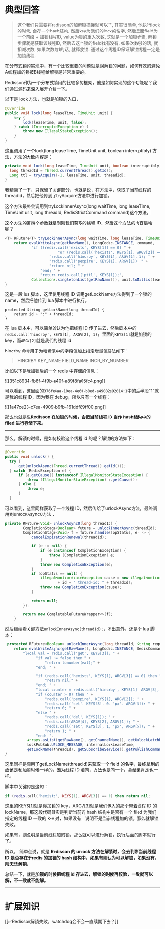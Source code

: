 # 典型回答

> 这个我们只需要将redisson的加解锁搞懂就可以了, 其实很简单, 他执行lock的时候, 会存一个hash结构, 然后key为我们的lock的名字, 然后里面field为一个前缀 + 加锁线程ID, value为锁的重入次数, 这就是一个加锁步骤, 解锁步骤就是获取该线程ID, 然后去这个锁的field找有没有, 如果次数够的话, 就扣减次数, 如果次数为1的话, 就释放锁. 通过这个线程ID保证解锁线程一定是加锁线程.

在分布式锁的实现中，有一个比较重要的问题就是误解锁的问题，如何有效的避免A线程加的锁被B线程给解锁是非常重要的。



Redisson作为一个分布式锁用的比较多的框架，他是如何实现的这个功能呢？我们通过源码来深入展开介绍一下。



以下是 lock 方法，也就是加锁的入口，

```java
@Override
public void lock(long leaseTime, TimeUnit unit) {
    try {
        lock(leaseTime, unit, false);
    } catch (InterruptedException e) {
        throw new IllegalStateException();
    }
}
```

这里调用了一个<font style="color:#080808;background-color:#ffffff;">lock(long leaseTime, TimeUnit unit, boolean interruptibly) </font><font style="color:#080808;background-color:#ffffff;">方法，方法的大致内容是：</font>

<font style="color:#080808;background-color:#ffffff;"></font>

```java
private void lock(long leaseTime, TimeUnit unit, boolean interruptibly) throws InterruptedException {
  long threadId = Thread.currentThread().getId();
  Long ttl = tryAcquire(-1, leaseTime, unit, threadId);
}
```


我精简了一下，只保留了关键部分，也就是说，在方法中，获取了当前线程的threadId，然后把他传到了tryAcquire方法中进行加锁。



这个方法最终会调用到tryLockInnerAsync(long waitTime, long leaseTime, TimeUnit unit, long threadId, RedisStrictCommand<T> command)</font><font style="color:#080808;background-color:#ffffff;">这个方法。</font>

<font style="color:#080808;background-color:#ffffff;"></font>

<font style="color:#080808;background-color:#ffffff;">这个方法的第四个参数就是刚刚我们获取的线程 ID，然后这个方法的内容是啥呢？</font>

<font style="color:#080808;background-color:#ffffff;"></font>

```java
<T> RFuture<T> tryLockInnerAsync(long waitTime, long leaseTime, TimeUnit unit, long threadId, RedisStrictCommand<T> command) {
    return evalWriteAsync(getRawName(), LongCodec.INSTANCE, command,
            "if ((redis.call('exists', KEYS[1]) == 0) " +
                        "or (redis.call('hexists', KEYS[1], ARGV[2]) == 1)) then " +
                    "redis.call('hincrby', KEYS[1], ARGV[2], 1); " +
                    "redis.call('pexpire', KEYS[1], ARGV[1]); " +
                    "return nil; " +
                "end; " +
                "return redis.call('pttl', KEYS[1]);",
            Collections.singletonList(getRawName()), unit.toMillis(leaseTime), getLockName(threadId));
}

```

 

这是一段 lua 脚本，这里使用线程 ID 调用getLockName方法得到了一个锁的name，然后把他传到 lua 脚本中进行执行。



```plain
protected String getLockName(long threadId) {
    return id + ":" + threadId;
}
```



在 lua 脚本中，可以简单的认为他把线程 ID 传了进去，然后脚本中的`redis.call('hincrby', KEYS[1], ARGV[2], 1); `里面的`KEYS[1]`就是加锁的 key，而`ARGV[2]`就是我们的线程 id



hincrby 命令用于为哈希表中的字段值加上指定增量值语法如下：



> HINCRBY KEY_NAME FIELD_NAME INCR_BY_NUMBER 
>



比如以下是我加锁后的一个 redis 中存储的信息：

![[351c8934-fb6f-4f9b-a40f-a89f8fa05fc4.png]]



可以看到，这里面的`376fe4aa-10ea-4e60-b8ed-a49082e92014:1`中的后半段"1"就是我的线程 ID，因为我在 debug，所以只有一个线程：



![[1a47ce23-c7ea-4909-b9fb-161ddf89ff00.png]]



那么也就是说**Redisson 在加锁的时候，会把当前线程 ID 当作 hash结构中的 filed 进行存储下来。**

****

那么，解锁的时候，是如何校验这个线程 id 的呢？解锁的方法如下：

****

```java
@Override
public void unlock() {
  try {
      get(unlockAsync(Thread.currentThread().getId()));
  } catch (RedisException e) {
      if (e.getCause() instanceof IllegalMonitorStateException) {
          throw (IllegalMonitorStateException) e.getCause();
      } else {
          throw e;
      }
  }
```

可以看到，这里同样获取了一个线程 ID，然后传给了unlockAsync方法，最终调用到unlockAsync0方法：

```java
private RFuture<Void> unlockAsync0(long threadId) {
        CompletionStage<Boolean> future = unlockInnerAsync(threadId);
        CompletionStage<Void> f = future.handle((opStatus, e) -> {
            cancelExpirationRenewal(threadId);

            if (e != null) {
                if (e instanceof CompletionException) {
                    throw (CompletionException) e;
                }
                throw new CompletionException(e);
            }
            if (opStatus == null) {
                IllegalMonitorStateException cause = new IllegalMonitorStateException("attempt to unlock lock, not locked by current thread by node id: "
                        + id + " thread-id: " + threadId);
                throw new CompletionException(cause);
            }

            return null;
        });

        return new CompletableFutureWrapper<>(f);
    }
```



然后继续看关键方法`unlockInnerAsync(threadId);`，不出意外，还是个 lua 脚本：



```java
 protected RFuture<Boolean> unlockInnerAsync(long threadId, String requestId, int timeout) {
    return evalWriteAsync(getRawName(), LongCodec.INSTANCE, RedisCommands.EVAL_BOOLEAN,
        "local val = redis.call('get', KEYS[3]); " +
              "if val ~= false then " +
                  "return tonumber(val);" +
              "end; " +

              "if (redis.call('hexists', KEYS[1], ARGV[3]) == 0) then " +
                  "return nil;" +
              "end; " +
              "local counter = redis.call('hincrby', KEYS[1], ARGV[3], -1); " +
              "if (counter > 0) then " +
                  "redis.call('pexpire', KEYS[1], ARGV[2]); " +
                  "redis.call('set', KEYS[3], 0, 'px', ARGV[5]); " +
                  "return 0; " +
              "else " +
                  "redis.call('del', KEYS[1]); " +
                  "redis.call(ARGV[4], KEYS[2], ARGV[1]); " +
                  "redis.call('set', KEYS[3], 1, 'px', ARGV[5]); " +
                  "return 1; " +
              "end; ",
          Arrays.asList(getRawName(), getChannelName(), getUnlockLatchName(requestId)),
          LockPubSub.UNLOCK_MESSAGE, internalLockLeaseTime,
          getLockName(threadId), getSubscribeService().getPublishCommand(), timeout);
}

```

这里同样是调用了<font style="color:#080808;background-color:#ffffff;">getLockName(threadId)来获取一个 field 的名字，最终拿到的应该是和加锁时候一样的，因为线程 ID 相同，方法也是同一个，拿结果肯定也一样。</font>

<font style="color:#080808;background-color:#ffffff;"></font>

<font style="color:#080808;background-color:#ffffff;">脚本中关键的是这句：</font>

<font style="color:#080808;background-color:#ffffff;"></font>

```lua
if (redis.call('hexists', KEYS[1], ARGV[3]) == 0) then return nil;
```



这里的KEYS[1]就是你加锁的 key，ARGV[3]就是我们传入的那个带着线程 ID 的 lockName，那这段代码其实是判断当前的 hash 结构中是否有一个 filed 为我们指定的线程 ID 一致的 k-v 对，如果没有，说明不是当前线程加的锁。那么就解锁失败。



如果有，则说明是当前线程加的锁，那么就可以进行解锁，执行后面的脚本就行了。



所以， 简单点说，就是 **Redisson 的 unlock 方法在解锁时，会去判断当前线程 ID 是否存在于redis 的加锁的 hash 结构中，如果有则认为可以解锁，如果没有，则无法解锁。**





总结一下，就是**加锁的时候把线程 id 存进去，解锁的时候再校验，一致就可以解，不一致就不能解。**

****

# 扩展知识


[[✅Redisson解锁失败，watchdog会不会一直续期下去？]]



